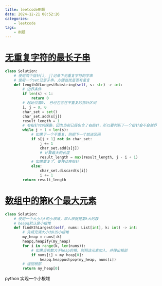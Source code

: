 ```yaml
---
title: leetcode刷题
date: 2024-12-21 08:52:26
categories:
    - leetcode
tags: 
    - 刷题
---
```

# [无重复字符的最长子串](https://leetcode.cn/problems/longest-substring-without-repeating-characters/)
```python
class Solution:
    # 使用两个指针[i, j]记录下无重复字符的字串
    # 使用一个set记录子串，方便查找是否有重复
    def lengthOfLongestSubstring(self, s: str) -> int:
        # 边界条件
        if len(s) < 1:
            return 0
        # 起始位置0， 已经包含在不重复的指针区间
        i, j = 0, 0
        char_set = set()
        char_set.add(s[j])
        result_length = 1
        # 右指针向前探路，因为当前已经包含了右指针，所以要判断下一个指针会不会越界
        while j + 1 < len(s):
            # 如果下一个不重复，则把下一个放进区间
            if s[j + 1] not in char_set:
                j += 1
                char_set.add(s[j])
                # 计算最大的长度
                result_length = max(result_length, j - i + 1)
            # 如果重复了，要移动左指针
            else:
                char_set.discard(s[i])
                i += 1
        return result_length
```
# [数组中的第K个最大元素](https://leetcode.cn/problems/kth-largest-element-in-an-array/)
```python
class Solution:
    # 使用一个大小为k的小根堆，那么根就是第k大的数
    # heapq默认是小根堆
    def findKthLargest(self, nums: List[int], k: int) -> int:
        # 先填充满大小为k的小根堆
        my_heap = nums[:k] 
        heapq.heapify(my_heap)
        for i in range(k, len(nums)):
            # 如果当前数大于heap的根，则把该元素加入，并弹出根部
            if nums[i] > my_heap[0]:
                heapq.heappushpop(my_heap, nums[i])
        # 返回根部
        return my_heap[0]
```
python 实现一个小根堆
```python


```